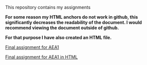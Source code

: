 This repository contains my assignments


**For some reason my HTML anchors do not work in github, this significantly decreases the readability of the document. I would recommend viewing the document outside of github.**

**For that purpose I have also created an HTML file.**

[Final assignment for AEA1](https://github.com/Deruks/assignments/blob/master/Assignment_Matching_Jeff_Derks_866755-Final-Version%20(1).ipynb)

[Final assignment for AEA1 in HTML](https://github.com/Deruks/assignments/blob/master/Assignment_Matching_Jeff_Derks_866755-Final-Version.html)
